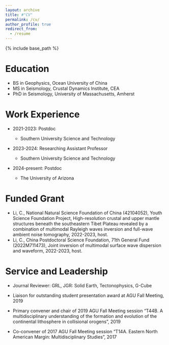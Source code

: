 ```yaml
---
layout: archive
title: #"CV"
permalink: /cv/
author_profile: true
redirect_from:
  - /resume
---
```


{% include base_path %}

Education
======
* BS in Geophysics, Ocean University of China
* MS in Seismology, Crustal Dynamics Institute, CEA
* PhD in Seismology, University of Massachusetts, Amherst

Work Experience
======
* 2021-2023: Postdoc
  * Southern University Science and Technology

* 2023-2024: Researching Assistant Professor
  * Southern University Science and Technology

* 2024-present: Postdoc
  * The University of Arizona

Funded Grant
======
* Li, C., National Natural Science Foundation of China (42104052), Youth Science Foundation Project, High-resolution crustal and upper mantle structures beneath the southeastern Tibet Plateau revealed by a combination of multimodal Rayleigh waves inversion and full-wave ambient noise tomography, 2022-2023, host.
* Li, C., China Postdoctoral Science Foundation, 71th General Fund (2022M711473), Joint inversion of multimodal surface wave dispersion and waveform, 2022-2023, host.

Service and Leadership
======
*  Journal Reviewer: GRL, JGR: Solid Earth, Tectonophysics, G-Cube 

*  Liaison for outstanding student presentation award at AGU Fall Meeting, 2019

* Primary convener and chair of 2019 AGU Fall Meeting session “T44B. A multidisciplinary understanding of the formation and evolution of the continental lithosphere in collisional orogens”, 2019

* Co-convener of 2017 AGU Fall Meeting session “T14A. Eastern North American Margin: Multidisciplinary Studies”, 2017


